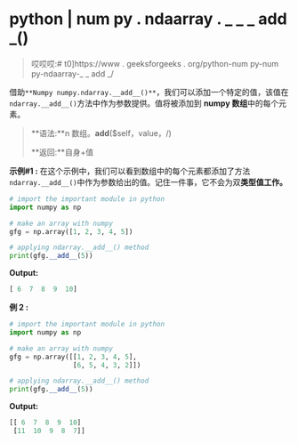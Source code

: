 # python | num py . ndaarray . _ _ _ add _()

> 哎哎哎:# t0]https://www . geeksforgeeks . org/python-num py-num py-ndaarray-_ _ add _/

借助`**Numpy numpy.ndarray.__add__()**`，我们可以添加一个特定的值，该值在`ndarray.__add__()`方法中作为参数提供。值将被添加到 **numpy 数组**中的每个元素。

> **语法:**n 数组。__add__($self，value，/)
> 
> **返回:**自身+值

**示例#1 :**
在这个示例中，我们可以看到数组中的每个元素都添加了方法`ndarray.__add__()`中作为参数给出的值。记住一件事，它不会为双**类型值工作。**

```py
# import the important module in python
import numpy as np

# make an array with numpy
gfg = np.array([1, 2, 3, 4, 5])

# applying ndarray.__add__() method
print(gfg.__add__(5))
```

**Output:**

```py
[ 6  7  8  9  10]

```

**例 2 :**

```py
# import the important module in python
import numpy as np

# make an array with numpy
gfg = np.array([[1, 2, 3, 4, 5],
                [6, 5, 4, 3, 2]])

# applying ndarray.__add__() method
print(gfg.__add__(5))
```

**Output:**

```py
[[ 6  7  8  9  10]
 [11  10  9  8  7]]

```